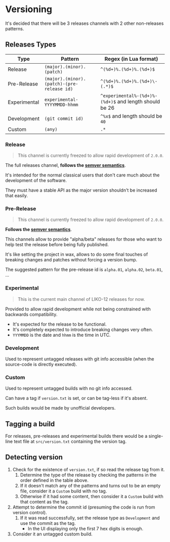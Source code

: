 
# Versioning

It's decided that there will be 3 releases channels with 2 other non-releases patterns.

## Releases Types

| Type         | Pattern                                    | Regex (in Lua format)                                  |
|--------------|--------------------------------------------|--------------------------------------------------------|
| Release      | `(major).(minor).(patch)`                  | `^(%d+)%.(%d+)%.(%d+)$`                                |
| Pre-Release  | `(major).(minor).(patch)-(pre-release id)` | `^(%d+)%.(%d+)%.(%d+)\-(.*)$`                          |
| Experimental | `experimental-YYYYMMDD-hhmm`               | `^experimental%-(%d+)%-(%d+)$` and length should be 26 |
| Development  | `(git commit id)`                          | `^%x$` and length should be `40`                       |
| Custom       | `(any)`                                    | `.*`                                                   |


### Release

> This channel is currently freezed to allow rapid development of `2.0.0`.

The full releases channel, **follows the [semver semantics](https://semver.org/)**.

It's intended for the normal classical users that don't care much about the development of the software.

They must have a stable API as the major version shouldn't be increased that easily.

### Pre-Release

> This channel is currently freezed to allow rapid development of `2.0.0`.

**Follows the [semver semantics](https://semver.org/)**.

This channels allow to provide "alpha/beta" releases for those who want to help test the release before being fully published.

It's like setting the project in wax, allows to do some final touches of breaking changes and patches without forcing a version bump.

The suggested pattern for the pre-release id is `alpha.01`, `alpha.02`, `beta.01`, ...

### Experimental

> This is the current main channel of LIKO-12 releases for now.

Provided to allow rapid development while not being constrained with backwards compatibility.

- It's expected for the release to be functional.
- It's completely expected to introduce breaking changes very often.
- `YYYMMDD` is the date and `hhmm` is the time in UTC.
### Development

Used to represent untagged releases with git info accessible (when the source-code is directly executed).

### Custom

Used to represent untagged builds with no git info accessed.

Can have a tag if `version.txt` is set, or can be tag-less if it's absent.

Such builds would be made by unofficial developers.

## Tagging a build

<!-- FIXME: This section needs to be updated as the codebase is being rewritten. -->

For releases, pre-releases and experimental builds there would be a single-line text file at `src/version.txt` containing the version tag.

## Detecting version

<!-- FIXME: This section needs to be updated as the codebase is being rewritten. -->

1. Check for the existence of `version.txt`, if so read the release tag from it.
    1. Determine the type of the release by checking the patterns in the order defined in the table above.
    2. If it doesn't match any of the patterns and turns out to be an empty file, consider it a `Custom` build with no tag.
    3. Otherwise if it had some content, then consider it a `Custom` build with that content as the tag.
2. Attempt to determine the commit id (presuming the code is run from version control).
    1. If it was read successfully, set the release type as `Development` and use the commit as the tag.
        - In the UI displaying only the first 7 hex digits is enough.
3. Consider it an untagged custom build.